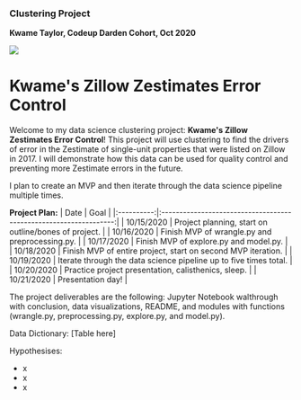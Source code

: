 ### Clustering Project
**Kwame Taylor, Codeup Darden Cohort, Oct 2020**

<img src="https://www.underconsideration.com/brandnew/archives/zillow_logo.png">

# Kwame's Zillow Zestimates Error Control

Welcome to my data science clustering project: **Kwame's Zillow Zestimates Error Control**! This project will use clustering to find the drivers of error in the Zestimate of single-unit properties that were listed on Zillow in 2017. I will demonstrate how this data can be used for quality control and preventing more Zestimate errors in the future.

I plan to create an MVP and then iterate through the data science pipeline multiple times.

**Project Plan:**
|    Date    |                                Goal                               |
|:----------:|:-----------------------------------------------------------------:|
| 10/15/2020 | Project planning, start on outline/bones of project.              |
| 10/16/2020 | Finish MVP of wrangle.py and preprocessing.py.                    |
| 10/17/2020 | Finish MVP of explore.py and model.py.                            |
| 10/18/2020 | Finish MVP of entire project, start on second MVP iteration.      |
| 10/19/2020 | Iterate through the data science pipeline up to five times total. |
| 10/20/2020 | Practice project presentation, calisthenics, sleep.               |
| 10/21/2020 | Presentation day!                                                 |

The project deliverables are the following: Jupyter Notebook walthrough with conclusion, data visualizations, README, and modules with functions (wrangle.py, preprocessing.py, explore.py, and model.py).

Data Dictionary:
[Table here]

Hypothesises:
* x
* x
* x
